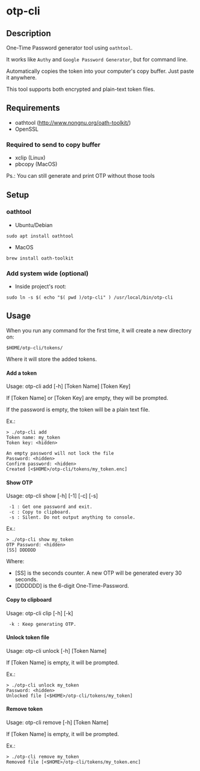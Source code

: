 # otp-cli

## Description

One-Time Password generator tool using `oathtool`.

It works like `Authy` and `Google Password Generator`, but for command line.

Automatically copies the token into your computer's copy buffer. Just paste it anywhere.

This tool supports both encrypted and plain-text token files.

## Requirements

* oathtool (http://www.nongnu.org/oath-toolkit/)
* OpenSSL

### Required to send to copy buffer

* xclip (Linux)
* pbcopy (MacOS)

Ps.: You can still generate and print OTP without those tools

## Setup

### oathtool

- Ubuntu/Debian
```
sudo apt install oathtool
```

- MacOS
```
brew install oath-toolkit
```

### Add system wide (optional)

- Inside project's root:

```
sudo ln -s $( echo "$( pwd )/otp-cli" ) /usr/local/bin/otp-cli
```

## Usage

When you run any command for the first time, it will create a new directory on:

`$HOME/otp-cli/tokens/`

Where it will store the added tokens.

#### Add a token

Usage: otp-cli add [-h] [Token Name] [Token Key]

If [Token Name] or [Token Key] are empty, they will be prompted.

If the password is empty, the token will be a plain text file.

Ex.:
```
> ./otp-cli add
Token name: my_token
Token key: <hidden>

An empty password will not lock the file
Password: <hidden>
Confirm password: <hidden>
Created [<$HOME>/otp-cli/tokens/my_token.enc]
```

#### Show OTP

Usage: otp-cli show [-h] [-1] [-c] [-s] <Token Name>

```
 -1 : Get one password and exit.
 -c : Copy to clipboard.
 -s : Silent. Do not output anything to console.
```

Ex.:
```
> ./otp-cli show my_token
OTP Password: <hidden>
[SS] DDDDDD
```
Where:

- [SS] is the seconds counter. A new OTP will be generated every 30 seconds.
- [DDDDDD] is the 6-digit One-Time-Password.

#### Copy to clipboard

Usage: otp-cli clip [-h] [-k] <Token Name>

```
 -k : Keep generating OTP.
```

#### Unlock token file

Usage: otp-cli unlock [-h] [Token Name]

If [Token Name] is empty, it will be prompted.

Ex.:
```
> ./otp-cli unlock my_token
Password: <hidden>
Unlocked file [<$HOME>/otp-cli/tokens/my_token]
```

#### Remove token

Usage: otp-cli remove [-h] [Token Name]

If [Token Name] is empty, it will be prompted.

Ex.:
```
> ./otp-cli remove my_token
Removed file [<$HOME>/otp-cli/tokens/my_token.enc]
```

